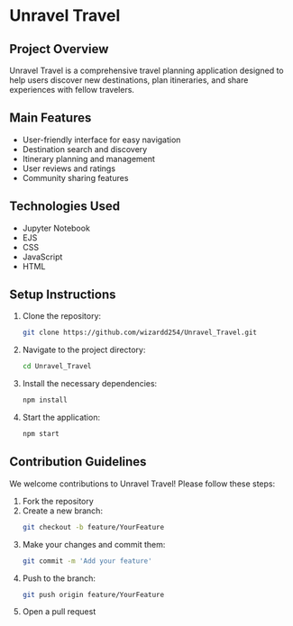 # Unravel Travel

## Project Overview
Unravel Travel is a comprehensive travel planning application designed to help users discover new destinations, plan itineraries, and share experiences with fellow travelers.

## Main Features
- User-friendly interface for easy navigation
- Destination search and discovery
- Itinerary planning and management
- User reviews and ratings
- Community sharing features

## Technologies Used
- Jupyter Notebook
- EJS
- CSS
- JavaScript
- HTML

## Setup Instructions
1. Clone the repository:
   ```bash
   git clone https://github.com/wizardd254/Unravel_Travel.git
   ```
2. Navigate to the project directory:
   ```bash
   cd Unravel_Travel
   ```
3. Install the necessary dependencies:
   ```bash
   npm install
   ```
4. Start the application:
   ```bash
   npm start
   ```

## Contribution Guidelines
We welcome contributions to Unravel Travel! Please follow these steps:
1. Fork the repository
2. Create a new branch:
   ```bash
   git checkout -b feature/YourFeature
   ```
3. Make your changes and commit them:
   ```bash
   git commit -m 'Add your feature'
   ```
4. Push to the branch:
   ```bash
   git push origin feature/YourFeature
   ```
5. Open a pull request